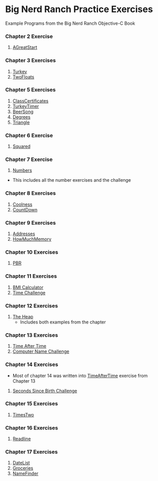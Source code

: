 Big Nerd Ranch Practice Exercises
============

Example Programs from the Big Nerd Ranch Objective-C Book

### Chapter 2 Exercise

1. [AGreatStart](https://github.com/eightamrock/bignerdranch/tree/master/AGreatStart)

### Chapter 3 Exercises

1. [Turkey](https://github.com/eightamrock/bignerdranch/tree/master/Turkey)
2. [TwoFloats](https://github.com/eightamrock/bignerdranch/tree/master/TwoFloats)

### Chapter 5 Exercises

1. [ClassCertificates](https://github.com/eightamrock/bignerdranch/tree/master/ClassCertificates)
2. [TurkeyTimer](https://github.com/eightamrock/bignerdranch/tree/master/TurkeyTimer)
3. [BeerSong](https://github.com/eightamrock/bignerdranch/tree/master/BeerSong)
4. [Degrees](https://github.com/eightamrock/bignerdranch/tree/master/Degrees)
5. [Triangle](https://github.com/eightamrock/bignerdranch/tree/master/Triangle)

### Chapter 6 Exercise 

1. [Squared](https://github.com/eightamrock/bignerdranch/tree/master/Squared)

### Chapter 7 Exercise

1. [Numbers](https://github.com/eightamrock/bignerdranch/tree/master/Numbers)
  * This includes all the number exercises and the challenge 

### Chapter 8 Exercises

1. [Coolness](https://github.com/eightamrock/bignerdranch/tree/master/Coolness)
2. [CountDown](https://github.com/eightamrock/bignerdranch/tree/master/CountDown)

### Chapter 9 Exercises

1. [Addresses](https://github.com/eightamrock/bignerdranch/tree/master/Addresses)
2. [HowMuchMemory](https://github.com/eightamrock/bignerdranch/tree/master/HowMuchMemory)

### Chapter 10 Exercises

1. [PBR](https://github.com/eightamrock/bignerdranch/tree/master/PBR)

### Chapter 11 Exercises

1. [BMI Calculator](https://github.com/eightamrock/bignerdranch/tree/master/BMICalc)
2. [Time Challenge](https://github.com/eightamrock/bignerdranch/tree/master/TimeChallenge)

### Chapter 12 Exercises

1. [The Heap](https://github.com/eightamrock/bignerdranch/tree/master/TheHeap)
    * Includes both examples from the chapter
	
### Chapter 13 Exercises

1. [Time After Time](https://github.com/eightamrock/bignerdranch/tree/master/TimeAfterTime)
2. [Computer Name Challenge](https://github.com/eightamrock/bignerdranch/tree/master/ComputerName)

### Chapter 14 Exercises
* Most of chapter 14 was written into [TimeAfterTime](https://github.com/eightamrock/bignerdranch/tree/master/TimeAfterTime) exercise from Chapter 13
1. [Seconds Since Birth Challenge](https://github.com/eightamrock/bignerdranch/tree/master/SecondsAlive)

### Chapter 15 Exercises

1. [TimesTwo](https://github.com/eightamrock/bignerdranch/tree/master/TimesTwo)

### Chapter 16 Exercises

1. [Readline](https://github.com/eightamrock/bignerdranch/tree/master/Readline)

### Chapter 17 Exercises

1. [DateList](https://github.com/eightamrock/bignerdranch/tree/master/DateList)
2. [Groceries](https://github.com/eightamrock/bignerdranch/tree/master/Groceries)
3. [NameFinder](https://github.com/eightamrock/bignerdranch/tree/master/NameFinder)


